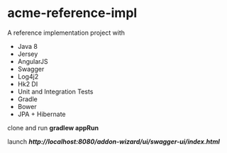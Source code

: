 # acme-reference-impl

A reference implementation project with 

- Java 8
- Jersey
- AngularJS
- Swagger
- Log4j2
- Hk2 DI
- Unit and Integration Tests
- Gradle
- Bower
- JPA + Hibernate

clone and run **gradlew appRun**

launch ***http://localhost:8080/addon-wizard/ui/swagger-ui/index.html***
